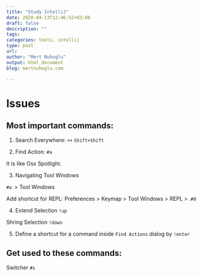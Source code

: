 ```yaml
---
title: "Study IntelliJ"
date: 2020-04-13T12:46:52+03:00 
draft: false
description: ""
tags:
categories: tools, intellij
type: post
url:
author: "Mert Nuhoglu"
output: html_document
blog: mertnuhoglu.com

---
```


# Issues

## Most important commands:

01. Search Everywhere: `++` `Shift+Shift`

02. Find Action: `#a`

It is like Osx Spotlight.

03. Navigating Tool Windows

`#a `> Tool Windows

Add shortcut for REPL: Preferences > Keymap > Tool Windows > REPL > .`#0`

04. Extend Selection `!up`

Shring Selection `!down`

05. Define a shortcut for a command inside `Find Actions` dialog by `!enter`

## Get used to these commands:

Switcher `#s`

